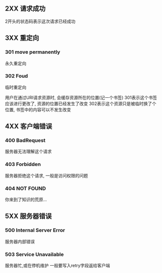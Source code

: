 ## 2XX 请求成功
2开头的状态码表示这次请求已经成功

## 3XX 重定向
### 301 move permanently
永久重定向
### 302 Foud
临时重定向

用户在通过URI请求资源时, 会缓存资源所在的位置(记一个书签)
301表示这个书签应该进行更改了, 资源的位置已经发生了改变
302表示这个资源只是被临时换了个位置, 书签中的内容可以不发生改变

## 4XX 客户端错误
### 400 BadRequest
服务器无法理解这个请求

### 403 Forbidden
服务器拒绝这个请求, 一般是访问权限的问题

### 404 NOT FOUND
你来到了知识的荒原...

## 5XX 服务器错误
### 500 Internal Server Error
服务器内部错误
### 503 Service Unavailable
服务器忙,或在停机维护  一般要写入retry字段返给客户端